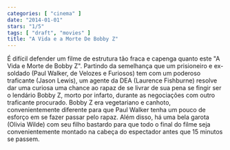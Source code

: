 ```yaml
---
categories: [ "cinema" ]
date: "2014-01-01"
stars: "1/5"
tags: [ "draft", "movies" ]
title: "A Vida e a Morte De Bobby Z"
---
```

É difícil defender um filme de estrutura tão fraca e capenga
quanto este "A Vida e Morte de Bobby Z". Partindo da semelhança que
um prisioneiro e ex-soldado (Paul Walker, de Velozes e Furiosos) tem
com um poderoso traficante (Jason Lewis), um agente da DEA (Laurence
Fishburne) resolve dar uma curiosa uma chance ao rapaz de se livrar
de sua pena se fingir ser o lendário Bobby Z, morto por infarto,
durante as negociações com outro traficante procurado. Bobby Z era
vegetariano e canhoto, convenientemente diferente para que Paul Walker
tenha um pouco de esforço em se fazer passar pelo rapaz. Além disso,
há uma bela garota (Olivia Wilde) com seu filho bastardo para que todo
o final do filme seja convenientemente montado na cabeça do espectador
antes que 15 minutos se passem.

